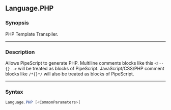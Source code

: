 Language.PHP
------------

### Synopsis
PHP Template Transpiler.

---

### Description

Allows PipeScript to generate PHP.
Multiline comments blocks like this ```<!--{}-->``` will be treated as blocks of PipeScript.
JavaScript/CSS/PHP comment blocks like ```/*{}*/``` will also be treated as blocks of PipeScript.

---

### Syntax
```PowerShell
Language.PHP [<CommonParameters>]
```
